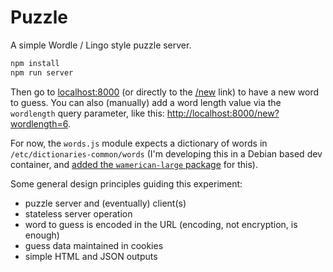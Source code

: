 # Puzzle

A simple Wordle / Lingo style puzzle server.

```bash
npm install
npm run server
```

Then go to [localhost:8000](http://localhost:8000) (or directly to the [/new](http://localhost:8000/new) link) to have a new word to guess. You can also (manually) add a word length value via the `wordlength` query parameter, like this: [http://localhost:8000/new?wordlength=6](http://localhost:8000/new?wordlength=6).

For now, the `words.js` module expects a dictionary of words in `/etc/dictionaries-common/words` (I'm developing this in a Debian based dev container, and [added the `wamerican-large` package](https://github.com/qmacro/dotfiles/commit/75a791b61790be8a17f458f684c48f2c410bbcd4) for this). 

Some general design principles guiding this experiment:

- puzzle server and (eventually) client(s)
- stateless server operation
- word to guess is encoded in the URL (encoding, not encryption, is enough)
- guess data maintained in cookies
- simple HTML and JSON outputs
